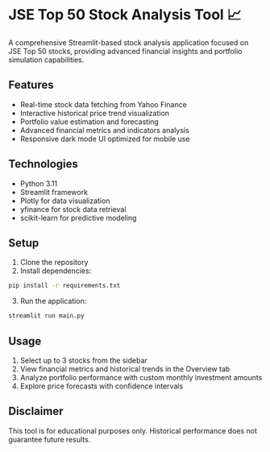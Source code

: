 # JSE Top 50 Stock Analysis Tool 📈

A comprehensive Streamlit-based stock analysis application focused on JSE Top 50 stocks, providing advanced financial insights and portfolio simulation capabilities.

## Features

- Real-time stock data fetching from Yahoo Finance
- Interactive historical price trend visualization
- Portfolio value estimation and forecasting
- Advanced financial metrics and indicators analysis
- Responsive dark mode UI optimized for mobile use

## Technologies

- Python 3.11
- Streamlit framework
- Plotly for data visualization
- yfinance for stock data retrieval
- scikit-learn for predictive modeling

## Setup

1. Clone the repository
2. Install dependencies:
```bash
pip install -r requirements.txt
```
3. Run the application:
```bash
streamlit run main.py
```

## Usage

1. Select up to 3 stocks from the sidebar
2. View financial metrics and historical trends in the Overview tab
3. Analyze portfolio performance with custom monthly investment amounts
4. Explore price forecasts with confidence intervals

## Disclaimer

This tool is for educational purposes only. Historical performance does not guarantee future results.
